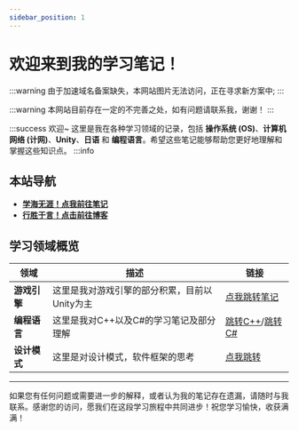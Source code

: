 ```yaml
---
sidebar_position: 1
---
```


# 欢迎来到我的学习笔记！
:::warning
由于加速域名备案缺失，本网站图片无法访问，正在寻求新方案中;
:::

:::warning
本网站目前存在一定的不完善之处，如有问题请联系我，谢谢！
:::


:::success 欢迎~
这里是我在各种学习领域的记录，包括 **操作系统 (OS)**、**计算机网络 (计网)**、**Unity**、**日语** 和 **编程语言**。希望这些笔记能够帮助您更好地理解和掌握这些知识点。
:::info
## 本站导航
- **[学海无涯！点我前往笔记](/docs/)**
- **[行胜于言！点击前往博客](/blog/)**


## 学习领域概览

| 领域         | 描述                                          | 链接                                              |
| ------------ | --------------------------------------------- | ------------------------------------------------- |
| **游戏引擎** | 这里是我对游戏引擎的部分积累，目前以Unity为主 | [点我跳转笔记](/docs/GameEngine)                  |
| **编程语言** | 这里是我对C++以及C#的学习笔记及部分理解       | [跳转C++](/docs/Cplusplus)/[跳转C#](/docs/Csharp) |
| **设计模式** | 这里是对设计模式，软件框架的思考              | [点我跳转](/docs/DesignPatternLearn)              |
---

如果您有任何问题或需要进一步的解释，或者认为我的笔记存在遗漏，请随时与我联系。感谢您的访问，愿我们在这段学习旅程中共同进步！祝您学习愉快，收获满满！

